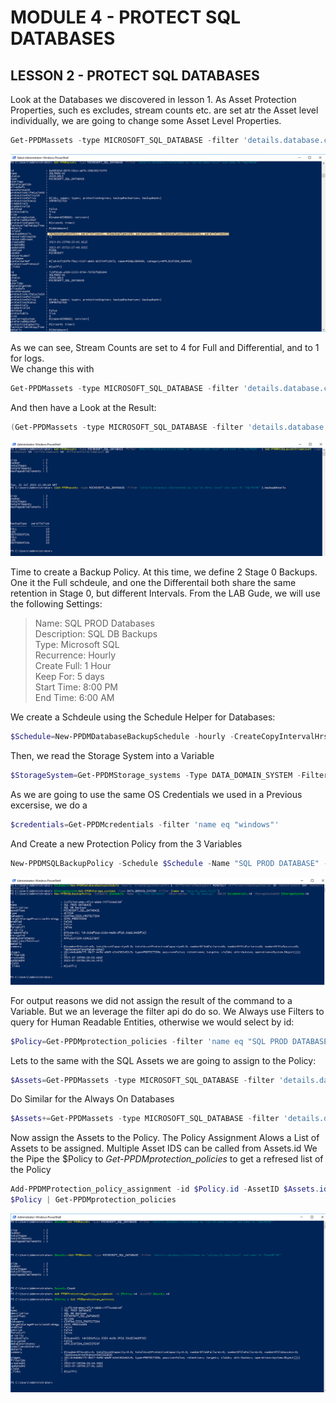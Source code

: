 # MODULE 4 - PROTECT SQL DATABASES

## LESSON 2 - PROTECT SQL DATABASES

Look at the Databases we discovered in lesson 1. As Asset Protection Properties, such es excludes, stream counts etc. are set atr the Asset level individually, we are going to change some Asset Level Properties. 

```Powershell
Get-PPDMassets -type MICROSOFT_SQL_DATABASE -filter 'details.database.clusterName eq "sql-02.demo.local"' | ft
```

![Alt text](image-49.png)

As we can see, Stream Counts are set to 4 for Full and Differential, and to 1 for logs.  
We change this with

```Powershell
Get-PPDMassets -type MICROSOFT_SQL_DATABASE -filter 'details.database.clusterName eq "sql-02.demo.local" and name lk "SQLPROD%"' | Set-PPDMMSSQLassetStreamcount -LogStreamCount 10 -FullStreamCount 10 -DifferentialStreamCount 10
```

And then have a Look at the Result:
```Powershell
(Get-PPDMassets -type MICROSOFT_SQL_DATABASE -filter 'details.database.clusterName eq "sql-02.demo.local" and name lk "SQLPROD%"').backupDetails
```

![Alt text](image-50.png)

Time to create a Backup Policy. At this time, we define 2 Stage 0 Backups. One it the Full schdeule, and one the Differentail both share the same retention in Stage 0, but different Intervals.
From the LAB Gude, we will use the following Settings:
>Name: SQL PROD Databases  
>Description: SQL DB Backups  
>Type: Microsoft SQL  
>Recurrence: Hourly  
>Create Full: 1 Hour  
>Keep For: 5 days  
>Start Time: 8:00 PM  
>End Time:  6:00 AM  

We create a Schdeule using the Schedule Helper for Databases:

```Powershell
$Schedule=New-PPDMDatabaseBackupSchedule -hourly -CreateCopyIntervalHrs 1 -DifferentialBackupUnit MINUTELY -DifferentialBackupInterval 30 -RetentionUnit DAY -RetentionInterval 5
```

Then, we read the Storage System into a Variable

```Powershell
$StorageSystem=Get-PPDMStorage_systems -Type DATA_DOMAIN_SYSTEM -Filter {name eq "ddve-01.demo.local"}
```

As we are going to use the same OS Credentials we used in a Previous excersise, we do a 

```Powershell
$credentials=Get-PPDMcredentials -filter 'name eq "windows"'
```

And Create a new Protection Policy from the 3 Variables

```Powershell
New-PPDMSQLBackupPolicy -Schedule $Schedule -Name "SQL PROD DATABASE" -Description "SQL DB Backups" -skipUnprotectableState -dbCID $credentials.id -StorageSystemID $StorageSystem.id
```

![Alt text](image-53.png)

For output reasons we did not assign the result of the command  to a Variable. But we an leverage the filter api do do so. We Always use Filters to query for Human Readable Entities, otherwise we would select by id:

```Powershell
$Policy=Get-PPDMprotection_policies -filter 'name eq "SQL PROD DATABASE"'
```

Lets to the same with the SQL Assets we are going to assign to the Policy:

```Powershell
$Assets=Get-PPDMassets -type MICROSOFT_SQL_DATABASE -filter 'details.database.clusterName eq "sql-02.demo.local" and name lk "SQLPROD%"'
```

Do Similar  for the Always On Databases

```Powershell
$Assets+=Get-PPDMassets -type MICROSOFT_SQL_DATABASE -filter 'details.database.clusterName eq "sqlaag-01.demo.local" and name lk "DemoDB-0%"'
```

Now assign the Assets to the Policy. The Policy Assignment Alows a List of Assets to be assigned. Multiple Asset IDS can be called from Assets.id
We the Pipe the $Policy to *Get-PPDMprotection_policies* to get a refresed list of the Policy

```Powershell
Add-PPDMProtection_policy_assignment -id $Policy.id -AssetID $Assets.id
$Policy | Get-PPDMprotection_policies
```

![Alt text](image-54.png)